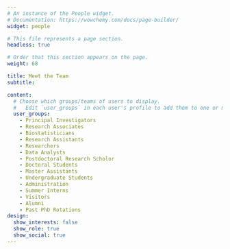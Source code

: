 ```yaml
---
# An instance of the People widget.
# Documentation: https://wowchemy.com/docs/page-builder/
widget: people

# This file represents a page section.
headless: true

# Order that this section appears on the page.
weight: 68

title: Meet the Team
subtitle:

content:
  # Choose which groups/teams of users to display.
  #   Edit `user_groups` in each user's profile to add them to one or more of these groups.
  user_groups:
    - Principal Investigators
    - Research Associates
    - Biostatisticians
    - Research Assistants
    - Researchers
    - Data Analysts
    - Postdoctoral Research Scholor
    - Doctoral Students
    - Master Assistants
    - Undergraduate Students
    - Administration
    - Summer Interns
    - Visitors
    - Alumni
    - Past PhD Rotations
design:
  show_interests: false
  show_role: true
  show_social: true
---
```

